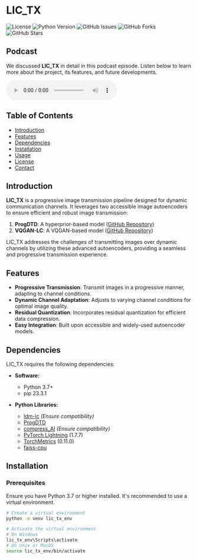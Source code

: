 # LIC_TX

![License](https://img.shields.io/badge/license-MIT-blue.svg)
![Python Version](https://img.shields.io/badge/python-3.7%2B-blue.svg)
![GitHub Issues](https://img.shields.io/github/issues/M0574F4/LIC_TX)
![GitHub Forks](https://img.shields.io/github/forks/M0574F4/LIC_TX)
![GitHub Stars](https://img.shields.io/github/stars/M0574F4/LIC_TX)

## Podcast

We discussed **LIC_TX** in detail in this podcast episode. Listen below to learn more about the project, its features, and future developments.

<audio controls>
  <source src="assets/media/podcast.mp3" type="audio/wav">
  Your browser does not support the audio element.
</audio>



## Table of Contents
- [Introduction](#introduction)
- [Features](#features)
- [Dependencies](#dependencies)
- [Installation](#installation)
- [Usage](#usage)
- [License](#license)
- [Contact](#contact)

## Introduction
**LIC_TX** is a progressive image transmission pipeline designed for dynamic communication channels. It leverages two accessible image autoencoders to ensure efficient and robust image transmission:

1. **ProgDTD**: A hyperprior-based model ([GitHub Repository](https://github.com/fhennig/ProgDTD))
2. **VQGAN-LC**: A VQGAN-based model ([GitHub Repository](https://github.com/zh460045050/VQGAN-LC))

LIC_TX addresses the challenges of transmitting images over dynamic channels by utilizing these advanced autoencoders, providing a seamless and progressive transmission experience.

## Features
- **Progressive Transmission**: Transmit images in a progressive manner, adapting to channel conditions.
- **Dynamic Channel Adaptation**: Adjusts to varying channel conditions for optimal image quality.
- **Residual Quantization**: Incorporates residual quantization for efficient data compression.
- **Easy Integration**: Built upon accessible and widely-used autoencoder models.

## Dependencies
LIC_TX requires the following dependencies:

- **Software:**
  - Python 3.7+
  - pip 23.3.1

- **Python Libraries:**
  - [ldm-lc](https://github.com/ldm-lc) *(Ensure compatibility)*
  - [ProgDTD](https://github.com/fhennig/ProgDTD)
  - [compress_AI](https://github.com/compress_AI) *(Ensure compatibility)*
  - [PyTorch Lightning](https://www.pytorchlightning.ai/) (1.7.7)
  - [TorchMetrics](https://torchmetrics.readthedocs.io/) (0.11.0)
  - [faiss-cpu](https://github.com/facebookresearch/faiss)

## Installation

### Prerequisites
Ensure you have Python 3.7 or higher installed. It's recommended to use a virtual environment.

```bash
# Create a virtual environment
python -m venv lic_tx_env

# Activate the virtual environment
# On Windows
lic_tx_env\Scripts\activate
# On Unix or MacOS
source lic_tx_env/bin/activate
